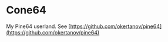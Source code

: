 Cone64
======
My Pine64 userland. See [https://github.com/okertanov/pine64](https://github.com/okertanov/pine64)

